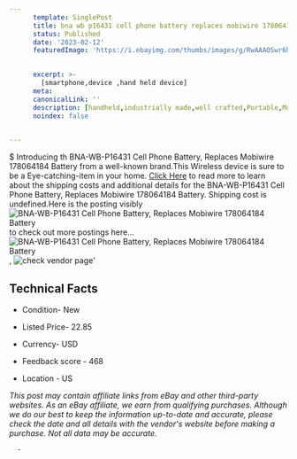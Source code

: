 ```yaml
---
      template: SinglePost
      title: bna wb p16431 cell phone battery replaces mobiwire 178064184 battery
      status: Published
      date: '2023-02-12'
      featuredImage: 'https://i.ebayimg.com/thumbs/images/g/RwAAAOSwr6hjoXNh/s-l225.jpg'
       

      excerpt: >-
        [smartphone,device ,hand held device]
      meta:
      canonicalLink: ''
      description: [handheld,industrially made,well crafted,Portable,Mobile,Compact,Convenient,Lightweight,Maneuverable,Man-portable,Miniature,Carriable,Hand-held,Light,Holdable,Transportable,Mobile device,Pocket-sized,On-the-go,Wireless,Cordless,Compact size,Convenient size, smartphone,device ,hand held device]
      noindex: false
      

---
```

$
      Introducing th BNA-WB-P16431 Cell Phone Battery, Replaces Mobiwire 178064184 Battery from a well-known brand.This Wireless device  is sure to be a Eye-catching-item in your home. [Click Here](https://www.ebay.com/itm/364081005982?hash=item54c4eb459e%3Ag%3ARwAAAOSwr6hjoXNh&mkevt=1&mkcid=1&mkrid=711-53200-19255-0&campid=%253CePNCampaignId%253E&customid=%253CreferenceId%253E&toolid=10049) to read more to learn about the shipping costs and additional details for the BNA-WB-P16431 Cell Phone Battery, Replaces Mobiwire 178064184 Battery. Shipping cost is undefined.Here is the posting visibly ![BNA-WB-P16431 Cell Phone Battery, Replaces Mobiwire 178064184 Battery](https://i.ebayimg.com/thumbs/images/g/RwAAAOSwr6hjoXNh/s-l225.jpg) to check out more postings here... ![BNA-WB-P16431 Cell Phone Battery, Replaces Mobiwire 178064184 Battery](https://i.ebayimg.com/images/g/RwAAAOSwr6hjoXNh/s-l1200.jpg), ![check vendor page](https://origin-galleryplus.ebayimg.com/ws/web/364081005982_2_0_1/225x225.jpg,https://origin-galleryplus.ebayimg.com/ws/web/364081005982_3_0_1/225x225.jpg,https://origin-galleryplus.ebayimg.com/ws/web/364081005982_4_0_1/225x225.jpg,https://origin-galleryplus.ebayimg.com/ws/web/364081005982_5_0_1/225x225.jpg)'

      

 ## Technical Facts 



     
      

 - Condition- New 


      

 - Listed Price- 22.85 


      

 - Currency- USD 


      

 - Feedback score - 468 


      

 - Location - US 


      
      

 *_This post may contain affiliate links from eBay and other third-party websites. As an eBay affiliate, we earn from qualifying purchases. Although we do our best to keep the information up-to-date and accurate, please check the date and all details with the vendor's website before making a purchase. Not all data may be accurate._*




      -
